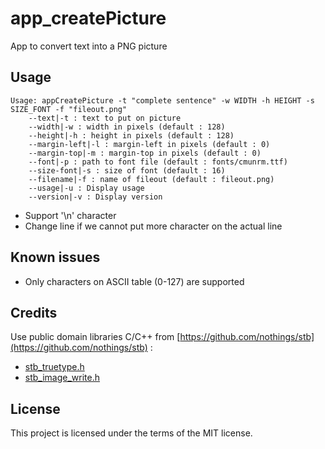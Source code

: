 # app_createPicture

App to convert text into a PNG picture

## Usage

```shell
Usage: appCreatePicture -t "complete sentence" -w WIDTH -h HEIGHT -s SIZE_FONT -f "fileout.png"
	--text|-t : text to put on picture
	--width|-w : width in pixels (default : 128)
	--height|-h : height in pixels (default : 128)
	--margin-left|-l : margin-left in pixels (default : 0)
	--margin-top|-m : margin-top in pixels (default : 0)
	--font|-p : path to font file (default : fonts/cmunrm.ttf)
	--size-font|-s : size of font (default : 16)
	--filename|-f : name of fileout (default : fileout.png)
	--usage|-u : Display usage
	--version|-v : Display version
```

- Support '\n' character
- Change line if we cannot put more character on the actual line

## Known issues
- Only characters on ASCII table (0-127) are supported

## Credits

Use public domain libraries C/C++ from [https://github.com/nothings/stb](https://github.com/nothings/stb) :
- [stb_truetype.h](https://github.com/nothings/stb/blob/master/stb_truetype.h)
- [stb_image_write.h](https://github.com/nothings/stb/blob/master/stb_image_write.h)

## License

This project is licensed under the terms of the MIT license.